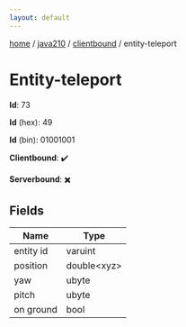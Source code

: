 ```yaml
---
layout: default
---
```


[home](/)  /  [java210](/protocol/java210)  /  [clientbound](/protocol/java210/clientbound)  /  entity-teleport

# Entity-teleport

**Id**: 73

**Id** (hex): 49

**Id** (bin): 01001001

**Clientbound**: ✔️

**Serverbound**: ✖️

## Fields

Name | Type
---|---
entity id | varuint
position | double&lt;xyz&gt;
yaw | ubyte
pitch | ubyte
on ground | bool

